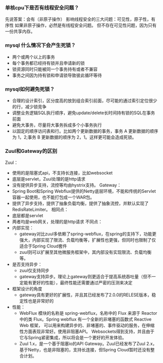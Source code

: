 ### 单核cpu下是否有线程安全问题？
先说答案：会有（非原子操作）
影响线程安全的三大问题：可见性，原子性，有序性
如果非原子操作，必然是有线程安全问题。
但不存在可见性问题，因为只有一份共享内存。
### mysql 什么情况下会产生死锁？
- 两个或两个以上的事务
- 每个事务都已经持有锁并且申请新的锁
- 锁资源同时只能被同一个事务持有或者不兼容
- 事务之间因为持有锁和申请锁导致彼此循环等待
### mysql如何避免死锁？
- 合理的设计索引，区分度高的放到组合索引前面，尽可能的通过索引定位很少的行，减少锁竞争
- 调整业务逻辑SQL执行顺序，避免update/delete长时间持有锁的SQL在事务前面
- 避免大事务，尽量将大事务拆成多个小事务执行
- 以固定的顺序访问表和行。比如两个更新数据的事务，事务 A 更新数据的顺序为 1，2;事务 B 更新数据的顺序为 2，1。这样更可能会造成死锁。
### Zuul和Gateway的区别
 Zuul：
 - 使用的是阻塞式api，不支持长连接，比如websocket
 - 底层是servlet，Zuul处理的是http请求
 - 没有提供异步支持，流控等均由hystrix支持。
 Gateway：
 - Spring Boot和Spring Webflux提供的Netty底层环境，不能和传统的Servlet容器一起使用，也不能打包成一个WAR包。
 - 提供了异步支持，提供了抽象负载均衡，提供了抽象流控，并默认实现了RedisRateLimiter。
 相同点：
 - 底层都是servlet
 - 两者均是web网关，处理的是http请求
 不同点：
 - 内部实现：
   - gateway对比zuul多依赖了spring-webflux，在spring的支持下，功能更强大，内部实现了限流、负载均衡等，扩展性也更强，但同时也限制了仅适合于Spring Cloud套件
   - zuul则可以扩展至其他微服务框架中，其内部没有实现限流、负载均衡等。
 - 是否支持异步：
   - zuul仅支持同步
   - gateway支持异步。理论上gateway则更适合于提高系统吞吐量（但不一定能有更好的性能），最终性能还需要通过严密的压测来决定
 - 框架设计的角度
   - gateway具有更好的扩展性，并且其已经发布了2.0.0的RELESE版本，稳定性也是非常好的
 - 性能：
   - WebFlux 模块的名称是 spring-webflux，名称中的 Flux 来源于 Reactor 中的类 Flux。Spring webflux 有一个全新的非堵塞的函数式 Reactive Web 框架，
   可以用来构建异步的、非堵塞的、事件驱动的服务，在伸缩性方面表现非常好。使用非阻塞API。 Websockets得到支持，并且由于它与Spring紧密集成，所以将会是一个更好的开发体验。
   - Zuul 1.x，是一个基于阻塞io的API Gateway。Zuul已经发布了Zuul 2.x，基于Netty，也是非阻塞的，支持长连接，但Spring Cloud暂时还没有整合计划。
